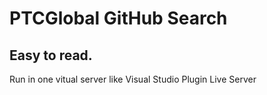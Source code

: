 # PTCGlobal GitHub Search

## Easy to read. 

<p> Run in one vitual server like Visual Studio Plugin Live Server</p>
